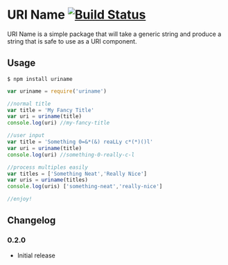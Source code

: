 URI Name [![Build Status](https://travis-ci.org/nullivex/uriname.png?branch=master)](https://travis-ci.org/nullivex/uriname)
============

URI Name is a simple package that will take a generic string and produce a string
that is safe to use as a URI component.

## Usage

```
$ npm install uriname
```

```js
var uriname = require('uriname')

//normal title
var title = 'My Fancy Title'
var uri = uriname(title)
console.log(uri) //my-fancy-title

//user input
var title = 'Something 0=&*(&) reaLLy c*(*)()l'
var uri = uriname(title)
console.log(uri) //something-0-really-c-l

//process multiples easily
var titles = ['Something Neat','Really Nice']
var uris = uriname(titles)
console.log(uris) ['something-neat','really-nice']

//enjoy!
```

## Changelog

### 0.2.0

* Initial release
